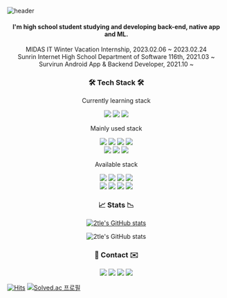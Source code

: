 ![header](https://capsule-render.vercel.app/api?type=waving&color=fad7d4&height=300&section=header&text=👨‍💻2tle's%20github&fontSize=80)
<h4 align="center">I'm high school student studying and developing back-end, native app and ML.</h6>
<p align="center">
    MIDAS IT Winter Vacation Internship, 2023.02.06 ~ 2023.02.24<br>
    Sunrin Internet High School Department of Software 116th, 2021.03 ~<br>
    Survirun Android App & Backend Developer, 2021.10 ~<br>
</p>


<h3 align="center">🛠 Tech Stack 🛠</h3>
<p align="center">Currently learning stack</p>
<p align="center">
    <img src="https://img.shields.io/badge/Spring-6DB33F?style=for-the-badge&logo=Spring&logoColor=black">
    <img src="https://img.shields.io/badge/Docker-2496ED?style=for-the-badge&logo=Docker&logoColor=black">
    <img src="https://img.shields.io/badge/AWS-FF9900?style=for-the-badge&logo=Amazon%20AWS&logoColor=black">
</p>


<p align="center">Mainly used stack</p>
<p align="center">
    <img src="https://img.shields.io/badge/Javascript-F7DF1E?style=for-the-badge&logo=Javascript&logoColor=black">
    <img src="https://img.shields.io/badge/Node.js-339933?style=for-the-badge&logo=Node.js&logoColor=black">
    <img src="https://img.shields.io/badge/Express.js-C9C9C9?style=for-the-badge&logo=Express&logoColor=black">
    <img src="https://img.shields.io/badge/MongoDB-47A248?style=for-the-badge&logo=MongoDB&logoColor=black"><br>
    <img src="https://img.shields.io/badge/Android%20Studio-3DDC84?style=for-the-badge&logo=Android%20Studio&logoColor=black">
    <img src="https://img.shields.io/badge/Kotlin-7F52FF?style=for-the-badge&logo=Kotlin&logoColor=black">
    <img src="https://img.shields.io/badge/Python-3776AB?style=for-the-badge&logo=Python&logoColor=black">
</p>

<p align="center">Available stack</p>
<p align="center">
    <img src="https://img.shields.io/badge/TypeScript-3178C6?style=for-the-badge&logo=TypeScript&logoColor=black">
    <img src="https://img.shields.io/badge/PHP-777BB4?style=for-the-badge&logo=PHP&logoColor=black">
    <img src="https://img.shields.io/badge/Socket.io-010101?style=for-the-badge&logo=Socket.io&logoColor=black">
    <img src="https://img.shields.io/badge/MySQL-4479A1?style=for-the-badge&logo=MySQL&logoColor=black"><br>
    <img src="https://img.shields.io/badge/TensorFlow-FF6F00?style=for-the-badge&logo=TensorFlow&logoColor=black">
    <img src="https://img.shields.io/badge/Keras-D00000?style=for-the-badge&logo=Keras&logoColor=black">
    <img src="https://img.shields.io/badge/Flutter-02569B?style=for-the-badge&logo=Flutter&logoColor=black">
    <img src="https://img.shields.io/badge/Ubuntu-E95420?style=for-the-badge&logo=Ubuntu&logoColor=black">
</p>



<h3 align="center">📈 Stats 📉</h3>

<div align="center" style="text-align:center">

[![2tle's GitHub stats](https://github-readme-stats.vercel.app/api?username=2tle&show_icons=true&title_color=FAACD4&text_color=FAACD4&icon_color=FAACD4&border_color=FAACD4&count_private=true)](https://github.com/2tle)


![2tle's GitHub stats](https://github-readme-stats.vercel.app/api/top-langs/?username=2tle&layout=compact&hide=html,css,ejs,php,hack)

</div>
    
<h3 align="center">📮 Contact ✉️</h3>
<div align="center" style="text-align:center">
    <a href="https://www.instagram.com/_string._.ju_/"><img src="https://img.shields.io/badge/Instagram-E4405F?style=for-the-badge&logo=Instagram&logoColor=black"></a>
    <a href="https://velog.io/@hyunju"><img src="https://img.shields.io/badge/blog-20C997?style=for-the-badge&logo=Velog&logoColor=black"></a>
    <a href="mailto:iam@2tle.io"><img src="https://img.shields.io/badge/iam@2tle.io-30B980?style=for-the-badge&logo=Minutemailer&logoColor=black"></a>
    <a href="https://2tle.notion.site/Hyun-jun-Yang-2fcfb80c6a104892b022a70824eeb562"><img src="https://img.shields.io/badge/Notion-000000?style=for-the-badge&logo=Notion&logoColor=white"></a>
</div>

[![Hits](https://hits.seeyoufarm.com/api/count/incr/badge.svg?url=https%3A%2F%2Fgithub.com%2F2tle&count_bg=%2379C83D&title_bg=%23555555&icon=&icon_color=%23E7E7E7&title=hits&edge_flat=false)](https://github.com/2tle)
[![Solved.ac
프로필](http://mazassumnida.wtf/api/mini/generate_badge?boj=2tle)](https://solved.ac/2tle)

